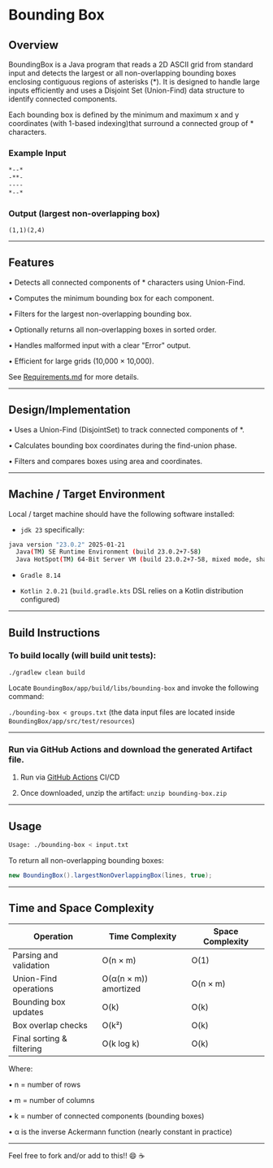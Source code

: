 # Bounding Box

## Overview

BoundingBox is a Java program that reads a 2D ASCII grid from standard input and detects 
the largest or all non-overlapping bounding boxes enclosing contiguous regions of asterisks (*). 
It is designed to handle large inputs efficiently and uses a Disjoint Set (Union-Find) data structure 
to identify connected components.

Each bounding box is defined by the minimum and maximum x and y coordinates 
(with 1-based indexing)that surround a connected group of * characters.

### Example Input

```txt
*--*
-**-
----
*--*
```
### Output (largest non-overlapping box)

`(1,1)(2,4)`

---

## Features

• Detects all connected components of * characters using Union-Find.

• Computes the minimum bounding box for each component.

• Filters for the largest non-overlapping bounding box.

• Optionally returns all non-overlapping boxes in sorted order.

• Handles malformed input with a clear "Error" output.

• Efficient for large grids (10,000 × 10,000).

See [Requirements.md](Requirements.md) for more details.

---

## Design/Implementation

• Uses a Union-Find (DisjointSet) to track connected components of *.

• Calculates bounding box coordinates during the find-union phase.

• Filters and compares boxes using area and coordinates.

---

## Machine / Target Environment

Local / target machine should have the following software installed:

* `jdk 23` specifically:

```bash
java version "23.0.2" 2025-01-21
  Java(TM) SE Runtime Environment (build 23.0.2+7-58)
  Java HotSpot(TM) 64-Bit Server VM (build 23.0.2+7-58, mixed mode, sharing)
```

* `Gradle 8.14`

* `Kotlin 2.0.21` (`build.gradle.kts` DSL relies on a Kotlin distribution configured)

---

## Build Instructions

### To build locally (will build unit tests):

`./gradlew clean build`

Locate `BoundingBox/app/build/libs/bounding-box` and invoke the following command:

`./bounding-box < groups.txt` (the data input files are located inside `BoundingBox/app/src/test/resources`)

---

### Run via GitHub Actions and download the generated Artifact file. 

1. Run via [GitHub Actions](https://github.com/unnsse/BoundingBox/actions) CI/CD

2. Once downloaded, unzip the artifact: `unzip bounding-box.zip`

---

## Usage 

```bash
Usage: ./bounding-box < input.txt
```
To return all non-overlapping bounding boxes:
```java
new BoundingBox().largestNonOverlappingBox(lines, true);

```

---

## Time and Space Complexity

|Operation | Time Complexity | Space Complexity |
| -------- | --------------- | ---------------- |
| Parsing and validation | O(n × m) | O(1) |
| Union-Find operations | O(α(n × m)) amortized | O(n × m) |
| Bounding box updates |O(k) | O(k) |
| Box overlap checks | O(k²) | O(k) |
| Final sorting & filtering | O(k log k) | O(k) |

Where:

• n = number of rows

• m = number of columns 

• k = number of connected components (bounding boxes)

• α is the inverse Ackermann function (nearly constant in practice)

---

Feel free to fork and/or add to this!! :smile: :coffee: